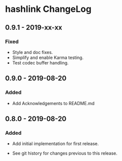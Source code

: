 # hashlink ChangeLog

## 0.9.1 - 2019-xx-xx

### Fixed
- Style and doc fixes.
- Simplify and enable Karma testing.
- Test codec buffer handling.

## 0.9.0 - 2019-08-20

### Added
- Add Acknowledgements to README.md

## 0.8.0 - 2019-08-20

### Added
- Add initial implementation for first release.

- See git history for changes previous to this release.
